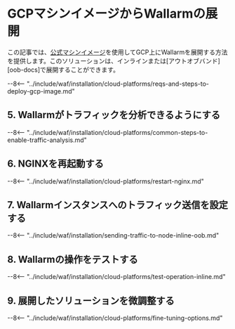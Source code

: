 # GCPマシンイメージからWallarmの展開

この記事では、[公式マシンイメージ](https://console.cloud.google.com/launcher/details/wallarm-node-195710/wallarm-node)を使用してGCP上にWallarmを展開する方法を提供します。このソリューションは、インラインまたは[アウトオブバンド][oob-docs]で展開することができます。

<!-- ???
すべての地域が対応していると言います -->

--8<-- "../include/waf/installation/cloud-platforms/reqs-and-steps-to-deploy-gcp-image.md"

## 5. Wallarmがトラフィックを分析できるようにする

--8<-- "../include/waf/installation/cloud-platforms/common-steps-to-enable-traffic-analysis.md"

## 6. NGINXを再起動する

--8<-- "../include/waf/installation/cloud-platforms/restart-nginx.md"

## 7. Wallarmインスタンスへのトラフィック送信を設定する

--8<-- "../include/waf/installation/sending-traffic-to-node-inline-oob.md"

## 8. Wallarmの操作をテストする

--8<-- "../include/waf/installation/cloud-platforms/test-operation-inline.md"

## 9. 展開したソリューションを微調整する

--8<-- "../include/waf/installation/cloud-platforms/fine-tuning-options.md"